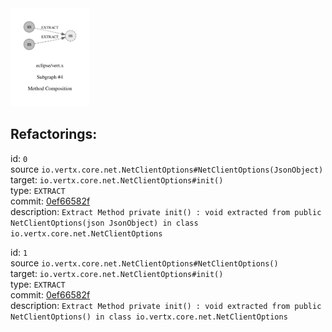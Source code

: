 <img src=subgraph_atomic_4.svg width=25%>

## Refactorings:

id: `0`\
source `io.vertx.core.net.NetClientOptions#NetClientOptions(JsonObject)`\
target: `io.vertx.core.net.NetClientOptions#init()`\
type: `EXTRACT`\
commit: [0ef66582f](https://github.com/eclipse/vert.x/commit/0ef66582ffaba9a8df1cad846880df2074d34505)\
description: `Extract Method private init() : void extracted from public NetClientOptions(json JsonObject) in class io.vertx.core.net.NetClientOptions`

id: `1`\
source `io.vertx.core.net.NetClientOptions#NetClientOptions()`\
target: `io.vertx.core.net.NetClientOptions#init()`\
type: `EXTRACT`\
commit: [0ef66582f](https://github.com/eclipse/vert.x/commit/0ef66582ffaba9a8df1cad846880df2074d34505)\
description: `Extract Method private init() : void extracted from public NetClientOptions() in class io.vertx.core.net.NetClientOptions`

